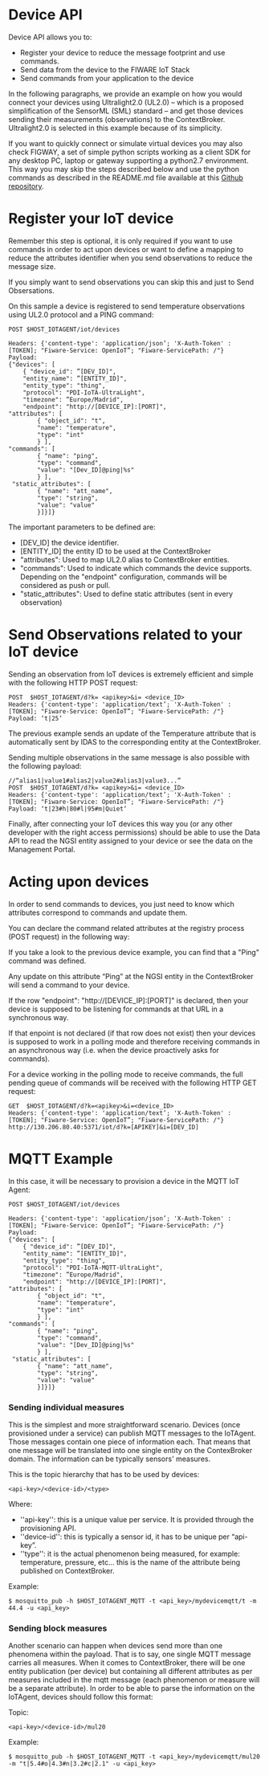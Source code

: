 # Device API

Device API allows you to:
- Register your device to reduce the message footprint and use commands.
- Send data from the device to the FIWARE IoT Stack
- Send commands from your application to the device

In the following paragraphs, we provide an example on how you would connect your devices using Ultralight2.0 (UL2.0) – which is a proposed simplification of the SensorML (SML) standard – and get those devices sending  their measurements (observations) to the ContextBroker. Ultralight2.0 is selected in this example because of its simplicity. 

If you want to quickly connect or simulate virtual devices you may also check FIGWAY, a set of simple python scripts working as a client SDK for any desktop PC, laptop or gateway supporting a python2.7 environment. This way you may skip the steps described below and use the python commands as described in the README.md file available at this [Github repository](https://github.com/telefonicaid/fiware-figway).


# Register your IoT device 

Remember this step is optional, it is only required if you want to use commands in order to act upon devices or want to define a mapping to reduce the attributes identifier when you send observations to reduce the message size. 

If you simply want to send observations you can skip this and just to Send Obsersations.

On this sample a device is registered to send temperature observations using UL2.0 protocol and a PING command:

```
POST $HOST_IOTAGENT/iot/devices

Headers: {'content-type': 'application/json’; 'X-Auth-Token' : [TOKEN]; "Fiware-Service: OpenIoT”; "Fiware-ServicePath: /"}
Payload:
{"devices": [
	{ "device_id": ”[DEV_ID]",
  	"entity_name": ”[ENTITY_ID]",
  	"entity_type": "thing",
 	"protocol": "PDI-IoTA-UltraLight",
  	"timezone": ”Europe/Madrid",
	"endpoint": "http://[DEVICE_IP]:[PORT]",
"attributes": [
    	{ "object_id": "t",
      	"name": "temperature",
      	"type": "int"
    	} ],
"commands": [
    	{ "name": "ping",
      	"type": "command",
      	"value": "[Dev_ID]@ping|%s"
    	} ],
 "static_attributes": [
    	{ "name": "att_name",
      	"type": "string",
      	"value": "value"
    	}]}]}
```

The important parameters to be defined are:

- [DEV_ID] the device identifier.
- [ENTITY_ID] the entity ID to be used at the ContextBroker
- "attributes": Used to map UL2.0 alias to ContextBroker entities.
- "commands": Used to indicate which commands the device supports. Depending on the "endpoint" configuration, commands will be considered as push or pull.
- "static_attributes": Used to define static attributes (sent in every observation)

# Send Observations related to your IoT device

Sending an observation from IoT devices is extremely efficient and simple with the following HTTP POST request:

```
POST  $HOST_IOTAGENT/d?k= <apikey>&i= <device_ID>
Headers: {'content-type': 'application/text’; 'X-Auth-Token' : [TOKEN]; "Fiware-Service: OpenIoT”; "Fiware-ServicePath: /"}
Payload: ‘t|25‘
```

The previous example sends an update of the Temperature attribute that is automatically sent by IDAS to the corresponding entity at the ContextBroker.

Sending multiple observations in the same message is also possible with the following payload:

```
//“alias1|value1#alias2|value2#alias3|value3...”
POST  $HOST_IOTAGENT/d?k= <apikey>&i= <device_ID>
Headers: {'content-type': 'application/text’; 'X-Auth-Token' : [TOKEN]; "Fiware-Service: OpenIoT”; "Fiware-ServicePath: /"}
Payload: ‘t|23#h|80#l|95#m|Quiet‘
```

Finally, after connecting your IoT devices this way you (or any other developer with the right access permissions) should be able to use the Data API to read the NGSI entity assigned to your device or see the data on the Management Portal.

# Acting upon devices #

In order to send commands to devices, you just need to know which attributes correspond to commands and update them.

You can declare the command related attributes at the registry process (POST request) in the following way:

If you take a look to the previous device example, you can find that a "Ping" command was defined. 

Any update on this attribute “Ping” at the NGSI entity in the ContextBroker will send a command to your device.

If the row "endpoint": "http://[DEVICE_IP]:[PORT]" is declared, then your device is supposed to be listening for commands at that URL in a synchronous way.

If that enpoint is not declared (if that row does not exist) then your devices is supposed to work in a polling mode and therefore receiving commands in an asynchronous way (i.e. when the device proactively asks for commands).

For a device working in the polling mode to receive commands, the full pending queue of commands will be received with the following HTTP GET request:

 
```
GET  $HOST_IOTAGENT/d?k=<apikey>&i=<device_ID>
Headers: {'content-type': 'application/text’; 'X-Auth-Token' : [TOKEN]; "Fiware-Service: OpenIoT”; "Fiware-ServicePath: /"}
http://130.206.80.40:5371/iot/d?k=[APIKEY]&i=[DEV_ID]

```

# MQTT Example #

In this case, it will be necessary to provision a device in the MQTT IoT Agent:


```
POST $HOST_IOTAGENT/iot/devices

Headers: {'content-type': 'application/json’; 'X-Auth-Token' : [TOKEN]; "Fiware-Service: OpenIoT”; "Fiware-ServicePath: /"}
Payload:
{"devices": [
	{ "device_id": ”[DEV_ID]",
  	"entity_name": ”[ENTITY_ID]",
  	"entity_type": "thing",
 	"protocol": "PDI-IoTA-MQTT-UltraLight",
  	"timezone": ”Europe/Madrid",
	"endpoint": "http://[DEVICE_IP]:[PORT]",
"attributes": [
    	{ "object_id": "t",
      	"name": "temperature",
      	"type": "int"
    	} ],
"commands": [
    	{ "name": "ping",
      	"type": "command",
      	"value": "[Dev_ID]@ping|%s"
    	} ],
 "static_attributes": [
    	{ "name": "att_name",
      	"type": "string",
      	"value": "value"
    	}]}]}
```



### Sending individual measures

This is the simplest and more straightforward scenario. Devices (once provisioned under a service) can publish MQTT messages to the IoTAgent. Those messages contain one piece of information each. That means that one message will be translated into one single entity on the ContexBroker domain. The information can be typically sensors' measures.

This is the topic hierarchy that has to be used by devices:

```
<api-key>/<device-id>/<type>
```

Where:

-  ''api-key'': this is a unique value per service. It is provided through the provisioning API.
-  ''device-id'': this is typically a sensor id, it has to be unique per “api-key”.
- ''type'': it is the actual phenomenon being measured, for example: temperature, pressure, etc… this is the name of the attribute being published on ContextBroker.

Example:

```
$ mosquitto_pub -h $HOST_IOTAGENT_MQTT -t <api_key>/mydevicemqtt/t -m 44.4 -u <api_key>
```

### Sending block measures

Another scenario can happen when devices send more than one phenomena within the payload. That is to say, one single MQTT message carries all measures. When it comes to ContextBroker, there will be one entity publication (per device) but containing all different attributes as per measures included in the mqtt message (each phenomenon or measure will be a separate attribute). In order to be able to parse the information on the IoTAgent, devices should follow this format:

Topic:

```
<api-key>/<device-id>/mul20
```

Example:

```
$ mosquitto_pub -h $HOST_IOTAGENT_MQTT -t <api_key>/mydevicemqtt/mul20 -m "t|5.4#o|4.3#n|3.2#c|2.1" -u <api_key>
```

 
